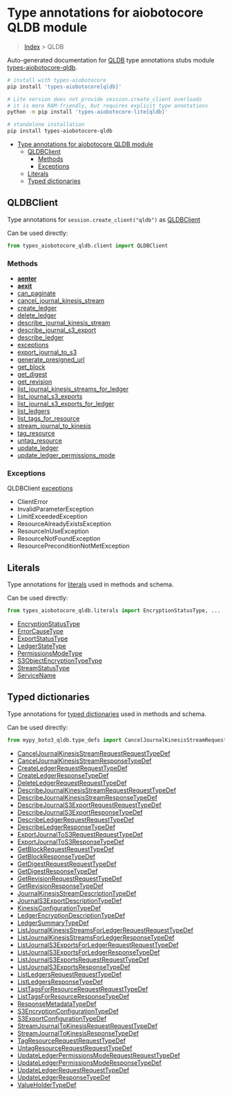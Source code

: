 <a id="type-annotations-for-aiobotocore-qldb-module"></a>

# Type annotations for aiobotocore QLDB module

> [Index](..) > QLDB

Auto-generated documentation for
[QLDB](https://boto3.amazonaws.com/v1/documentation/api/latest/reference/services/qldb.html#QLDB)
type annotations stubs module
[types-aiobotocore-qldb](https://pypi.org/project/types-aiobotocore-qldb/).

```bash
# install with types-aiobotocore
pip install 'types-aiobotocore[qldb]'

# Lite version does not provide session.create_client overloads
# it is more RAM-friendly, but requires explicit type annotations
python -m pip install 'types-aiobotocore-lite[qldb]'

# standalone installation
pip install types-aiobotocore-qldb
```

- [Type annotations for aiobotocore QLDB module](#type-annotations-for-aiobotocore-qldb-module)
  - [QLDBClient](#qldbclient)
    - [Methods](#methods)
    - [Exceptions](#exceptions)
  - [Literals](#literals)
  - [Typed dictionaries](#typed-dictionaries)

<a id="qldbclient"></a>

## QLDBClient

Type annotations for `session.create_client("qldb")` as
[QLDBClient](./client.md)

Can be used directly:

```python
from types_aiobotocore_qldb.client import QLDBClient
```

<a id="methods"></a>

### Methods

- [__aenter__](./client.md#__aenter__)
- [__aexit__](./client.md#__aexit__)
- [can_paginate](./client.md#can_paginate)
- [cancel_journal_kinesis_stream](./client.md#cancel_journal_kinesis_stream)
- [create_ledger](./client.md#create_ledger)
- [delete_ledger](./client.md#delete_ledger)
- [describe_journal_kinesis_stream](./client.md#describe_journal_kinesis_stream)
- [describe_journal_s3_export](./client.md#describe_journal_s3_export)
- [describe_ledger](./client.md#describe_ledger)
- [exceptions](./client.md#exceptions)
- [export_journal_to_s3](./client.md#export_journal_to_s3)
- [generate_presigned_url](./client.md#generate_presigned_url)
- [get_block](./client.md#get_block)
- [get_digest](./client.md#get_digest)
- [get_revision](./client.md#get_revision)
- [list_journal_kinesis_streams_for_ledger](./client.md#list_journal_kinesis_streams_for_ledger)
- [list_journal_s3_exports](./client.md#list_journal_s3_exports)
- [list_journal_s3_exports_for_ledger](./client.md#list_journal_s3_exports_for_ledger)
- [list_ledgers](./client.md#list_ledgers)
- [list_tags_for_resource](./client.md#list_tags_for_resource)
- [stream_journal_to_kinesis](./client.md#stream_journal_to_kinesis)
- [tag_resource](./client.md#tag_resource)
- [untag_resource](./client.md#untag_resource)
- [update_ledger](./client.md#update_ledger)
- [update_ledger_permissions_mode](./client.md#update_ledger_permissions_mode)

<a id="exceptions"></a>

### Exceptions

QLDBClient [exceptions](./client.md#exceptions)

- ClientError
- InvalidParameterException
- LimitExceededException
- ResourceAlreadyExistsException
- ResourceInUseException
- ResourceNotFoundException
- ResourcePreconditionNotMetException

<a id="literals"></a>

## Literals

Type annotations for [literals](./literals.md) used in methods and schema.

Can be used directly:

```python
from types_aiobotocore_qldb.literals import EncryptionStatusType, ...
```

- [EncryptionStatusType](./literals.md#encryptionstatustype)
- [ErrorCauseType](./literals.md#errorcausetype)
- [ExportStatusType](./literals.md#exportstatustype)
- [LedgerStateType](./literals.md#ledgerstatetype)
- [PermissionsModeType](./literals.md#permissionsmodetype)
- [S3ObjectEncryptionTypeType](./literals.md#s3objectencryptiontypetype)
- [StreamStatusType](./literals.md#streamstatustype)
- [ServiceName](./literals.md#servicename)

<a id="typed-dictionaries"></a>

## Typed dictionaries

Type annotations for [typed dictionaries](./type_defs.md) used in methods and
schema.

Can be used directly:

```python
from mypy_boto3_qldb.type_defs import CancelJournalKinesisStreamRequestRequestTypeDef, ...
```

- [CancelJournalKinesisStreamRequestRequestTypeDef](./type_defs.md#canceljournalkinesisstreamrequestrequesttypedef)
- [CancelJournalKinesisStreamResponseTypeDef](./type_defs.md#canceljournalkinesisstreamresponsetypedef)
- [CreateLedgerRequestRequestTypeDef](./type_defs.md#createledgerrequestrequesttypedef)
- [CreateLedgerResponseTypeDef](./type_defs.md#createledgerresponsetypedef)
- [DeleteLedgerRequestRequestTypeDef](./type_defs.md#deleteledgerrequestrequesttypedef)
- [DescribeJournalKinesisStreamRequestRequestTypeDef](./type_defs.md#describejournalkinesisstreamrequestrequesttypedef)
- [DescribeJournalKinesisStreamResponseTypeDef](./type_defs.md#describejournalkinesisstreamresponsetypedef)
- [DescribeJournalS3ExportRequestRequestTypeDef](./type_defs.md#describejournals3exportrequestrequesttypedef)
- [DescribeJournalS3ExportResponseTypeDef](./type_defs.md#describejournals3exportresponsetypedef)
- [DescribeLedgerRequestRequestTypeDef](./type_defs.md#describeledgerrequestrequesttypedef)
- [DescribeLedgerResponseTypeDef](./type_defs.md#describeledgerresponsetypedef)
- [ExportJournalToS3RequestRequestTypeDef](./type_defs.md#exportjournaltos3requestrequesttypedef)
- [ExportJournalToS3ResponseTypeDef](./type_defs.md#exportjournaltos3responsetypedef)
- [GetBlockRequestRequestTypeDef](./type_defs.md#getblockrequestrequesttypedef)
- [GetBlockResponseTypeDef](./type_defs.md#getblockresponsetypedef)
- [GetDigestRequestRequestTypeDef](./type_defs.md#getdigestrequestrequesttypedef)
- [GetDigestResponseTypeDef](./type_defs.md#getdigestresponsetypedef)
- [GetRevisionRequestRequestTypeDef](./type_defs.md#getrevisionrequestrequesttypedef)
- [GetRevisionResponseTypeDef](./type_defs.md#getrevisionresponsetypedef)
- [JournalKinesisStreamDescriptionTypeDef](./type_defs.md#journalkinesisstreamdescriptiontypedef)
- [JournalS3ExportDescriptionTypeDef](./type_defs.md#journals3exportdescriptiontypedef)
- [KinesisConfigurationTypeDef](./type_defs.md#kinesisconfigurationtypedef)
- [LedgerEncryptionDescriptionTypeDef](./type_defs.md#ledgerencryptiondescriptiontypedef)
- [LedgerSummaryTypeDef](./type_defs.md#ledgersummarytypedef)
- [ListJournalKinesisStreamsForLedgerRequestRequestTypeDef](./type_defs.md#listjournalkinesisstreamsforledgerrequestrequesttypedef)
- [ListJournalKinesisStreamsForLedgerResponseTypeDef](./type_defs.md#listjournalkinesisstreamsforledgerresponsetypedef)
- [ListJournalS3ExportsForLedgerRequestRequestTypeDef](./type_defs.md#listjournals3exportsforledgerrequestrequesttypedef)
- [ListJournalS3ExportsForLedgerResponseTypeDef](./type_defs.md#listjournals3exportsforledgerresponsetypedef)
- [ListJournalS3ExportsRequestRequestTypeDef](./type_defs.md#listjournals3exportsrequestrequesttypedef)
- [ListJournalS3ExportsResponseTypeDef](./type_defs.md#listjournals3exportsresponsetypedef)
- [ListLedgersRequestRequestTypeDef](./type_defs.md#listledgersrequestrequesttypedef)
- [ListLedgersResponseTypeDef](./type_defs.md#listledgersresponsetypedef)
- [ListTagsForResourceRequestRequestTypeDef](./type_defs.md#listtagsforresourcerequestrequesttypedef)
- [ListTagsForResourceResponseTypeDef](./type_defs.md#listtagsforresourceresponsetypedef)
- [ResponseMetadataTypeDef](./type_defs.md#responsemetadatatypedef)
- [S3EncryptionConfigurationTypeDef](./type_defs.md#s3encryptionconfigurationtypedef)
- [S3ExportConfigurationTypeDef](./type_defs.md#s3exportconfigurationtypedef)
- [StreamJournalToKinesisRequestRequestTypeDef](./type_defs.md#streamjournaltokinesisrequestrequesttypedef)
- [StreamJournalToKinesisResponseTypeDef](./type_defs.md#streamjournaltokinesisresponsetypedef)
- [TagResourceRequestRequestTypeDef](./type_defs.md#tagresourcerequestrequesttypedef)
- [UntagResourceRequestRequestTypeDef](./type_defs.md#untagresourcerequestrequesttypedef)
- [UpdateLedgerPermissionsModeRequestRequestTypeDef](./type_defs.md#updateledgerpermissionsmoderequestrequesttypedef)
- [UpdateLedgerPermissionsModeResponseTypeDef](./type_defs.md#updateledgerpermissionsmoderesponsetypedef)
- [UpdateLedgerRequestRequestTypeDef](./type_defs.md#updateledgerrequestrequesttypedef)
- [UpdateLedgerResponseTypeDef](./type_defs.md#updateledgerresponsetypedef)
- [ValueHolderTypeDef](./type_defs.md#valueholdertypedef)
